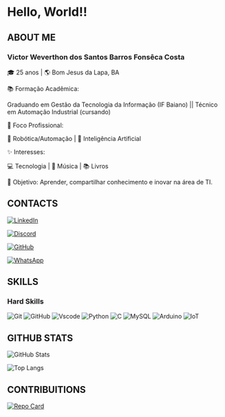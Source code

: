
# Hello, World!!

## ABOUT ME

### Victor Weverthon dos Santos Barros Fonsêca Costa ###
🎓 25 anos | 🌎 Bom Jesus da Lapa, BA     

📚 Formação Acadêmica:

Graduando em Gestão da Tecnologia da Informação (IF Baiano) ||
Técnico em Automação Industrial (cursando)

🔧 Foco Profissional: 

🤖 Robótica/Automação | 🧠 Inteligência Artificial 

✨ Interesses:    

💻 Tecnologia | 🎵 Música | 📚 Livros    

🚀 Objetivo: Aprender, compartilhar conhecimento e inovar na área de TI.

## CONTACTS 
[![LinkedIn](https://img.shields.io/badge/LinkedIn-00b4d8?style=for-the-badge&logo=linkedin&logoColor=white)](https://www.linkedin.com/in/victor-weverthon-dos-santos-barros-fonsêca-costa-93a096229/)

[![Discord](https://img.shields.io/badge/Discord-00b4d8?style=for-the-badge&logo=discord&logoColor=white)](https://discord.com/channels/@victor.m5891/)

[![GitHub](https://img.shields.io/badge/GitHub-00b4d8?style=for-the-badge&logo=github&logoColor=white)](https://github.com/victorw29)

[![WhatsApp](https://img.shields.io/badge/WhatsApp-00b4d8?style=for-the-badge&logo=whatsapp&logoColor=white)](https://wa.me/+55(77)99141-0919)


## SKILLS

### Hard Skills 
![Git](https://img.shields.io/badge/GIT-00b4d8?style=for-the-badge&logo=git&logoColor=white)
![GitHub](https://img.shields.io/badge/GitHub-00b4d8?style=for-the-badge&logo=github&logoColor=white)
![Vscode](https://img.shields.io/badge/Vscode-00b4d8?style=for-the-badge&logo=visual-studio-code&logoColor=white)
![Python](https://img.shields.io/badge/python-00b4d8?style=for-the-badge&logo=python&logoColor=ffdd54)                                                 ![C](https://img.shields.io/badge/C-00b4d8?style=for-the-badge&logo=c&logoColor=white) 
![MySQL](https://img.shields.io/badge/MySQL-00b4d8?style=for-the-badge&logo=mysql&logoColor=white)
![Arduino](https://img.shields.io/badge/Arduino-00b4d8?style=for-the-badge&logo=arduino&logoColor=white)
![IoT](https://img.shields.io/badge/IoT-00b4d8?style=for-the-badge&logo=iot&logoColor=white)


## GITHUB STATS

![GitHub Stats](https://github-readme-stats.vercel.app/api?username=victorw29&theme=transparent&bg_color=00b4d8&border_color=30A3DC&show_icons=true&icon_color=00000&title_color=FFF&text_color=FFF)

![Top Langs](https://github-readme-stats-git-masterrstaa-rickstaa.vercel.app/api/top-langs/?username=victorw29&layout=compact&bg_color=00b4d8&border_color=30A3DC&title_color=E94D5F&text_color=FFF)

## CONTRIBUITIONS

[![Repo Card](https://github-readme-stats.vercel.app/api/pin/?username=victorw29&repo=dio-lab-open-source&bg_color=000&border_color=30A3DC&show_icons=true&icon_color=30A3DC&title_color=E94D5F&text_color=FFF)](https://github.com/victorw29/dio-lab-open-source)
